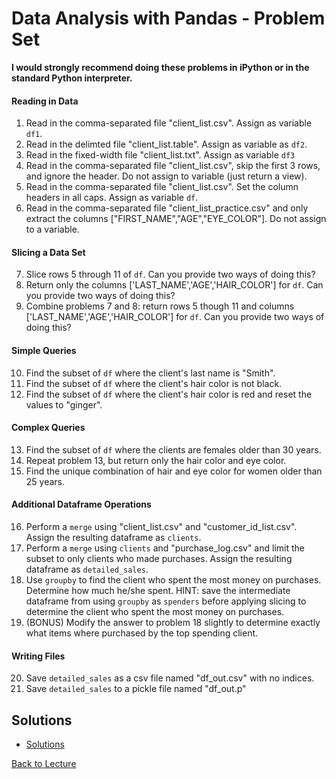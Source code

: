 # Data Analysis with Pandas - Problem Set

**I would strongly recommend doing these problems in iPython or in the standard Python interpreter.**


#### Reading in Data

1. Read in the comma-separated file "client_list.csv". Assign as variable `df1`.
2. Read in the delimted file "client_list.table". Assign as variable as `df2`.
3. Read in the fixed-width file "client_list.txt". Assign as variable `df3`
4. Read in the comma-separated file "client_list.csv", skip the first 3 rows, and ignore the header. Do not assign to variable (just return a view).
5. Read in the comma-separated file "client_list.csv". Set the column headers in all caps. Assign as variable `df`.
6. Read in the comma-separated file "client_list_practice.csv" and only extract the columns ["FIRST_NAME","AGE","EYE_COLOR"]. Do not assign to a variable.


#### Slicing a Data Set

7. Slice rows 5 through 11 of `df`. Can you provide two ways of doing this?
8. Return only the columns ['LAST_NAME','AGE','HAIR_COLOR'] for `df`. Can you provide two ways of doing this?
9. Combine problems 7 and 8: return rows 5 though 11 and columns  ['LAST_NAME','AGE','HAIR_COLOR'] for `df`. Can you provide two ways of doing this?


#### Simple Queries

10. Find the subset of `df` where the client's last name is "Smith".
11. Find the subset of `df` where the client's hair color is not black.
12. Find the subset of `df` where the client's hair color is red and reset the values to "ginger".


#### Complex Queries

13. Find the subset of `df` where the clients are females older than 30 years.
14. Repeat problem 13, but return only the hair color and eye color.
15. Find the unique combination of hair and eye color for women older than 25 years.


#### Additional Dataframe Operations

16. Perform a `merge` using "client_list.csv" and "customer_id_list.csv". Assign the resulting dataframe as `clients`.
17. Perform a `merge` using `clients` and "purchase_log.csv" and limit the subset to only clients who made purchases. Assign the resulting dataframe as `detailed_sales`.
18. Use `groupby` to find the client who spent the most money on purchases. Determine how much he/she spent. HINT: save the intermediate dataframe from using `groupby` as `spenders` before applying slicing to determine the client who spent the most money on purchases.
19. (BONUS) Modify the answer to problem 18 slightly to determine exactly what items where purchased by the top spending client.

#### Writing Files

20. Save `detailed_sales` as a csv file named "df_out.csv" with no indices.
21. Save `detailed_sales` to a pickle file named "df_out.p"

## Solutions

 * [Solutions](problem_set_1_solutions.md)

[Back to Lecture](lecture_13.md)

